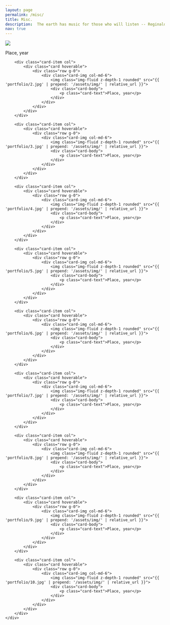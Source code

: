 ```yaml
---
layout: page
permalink: /misc/
title: Misc.
description:  The earth has music for those who will listen -- Reginald Holmes
nav: true
---
```

<div class="container">
	<div class="row row-cols-2">	  
		<div class="card-item col">
			<div class="card hoverable">
				<div class="row g-0">
					<div class="card-img col-md-6">
						<img class="img-fluid z-depth-1 rounded" src="{{ 'portfolio/1.jpg' | prepend: '/assets/img/' | relative_url }}">
						<div class="card-body">
							<p class="card-text">Place, year</p>
						</div>
					</div>
				</div>
			</div>
		</div>
		
		<div class="card-item col">
			<div class="card hoverable">
				<div class="row g-0">
					<div class="card-img col-md-6">
						<img class="img-fluid z-depth-1 rounded" src="{{ 'portfolio/2.jpg' | prepend: '/assets/img/' | relative_url }}">
						<div class="card-body">
							<p class="card-text">Place, year</p>
						</div>
					</div>
				</div>
			</div>
		</div>
		
		<div class="card-item col">
			<div class="card hoverable">
				<div class="row g-0">
					<div class="card-img col-md-6">
						<img class="img-fluid z-depth-1 rounded" src="{{ 'portfolio/3.jpg' | prepend: '/assets/img/' | relative_url }}">
						<div class="card-body">
							<p class="card-text">Place, year</p>
						</div>
					</div>
				</div>
			</div>
		</div>
		
		<div class="card-item col">
			<div class="card hoverable">
				<div class="row g-0">
					<div class="card-img col-md-6">
						<img class="img-fluid z-depth-1 rounded" src="{{ 'portfolio/4.jpg' | prepend: '/assets/img/' | relative_url }}">
						<div class="card-body">
							<p class="card-text">Place, year</p>
						</div>
					</div>
				</div>
			</div>
		</div>
		
		<div class="card-item col">
			<div class="card hoverable">
				<div class="row g-0">
					<div class="card-img col-md-6">
						<img class="img-fluid z-depth-1 rounded" src="{{ 'portfolio/5.jpg' | prepend: '/assets/img/' | relative_url }}">
						<div class="card-body">
							<p class="card-text">Place, year</p>
						</div>
					</div>
				</div>
			</div>
		</div>
		
		<div class="card-item col">
			<div class="card hoverable">
				<div class="row g-0">
					<div class="card-img col-md-6">
						<img class="img-fluid z-depth-1 rounded" src="{{ 'portfolio/6.jpg' | prepend: '/assets/img/' | relative_url }}">
						<div class="card-body">
							<p class="card-text">Place, year</p>
						</div>
					</div>
				</div>
			</div>
		</div>
		
		<div class="card-item col">
			<div class="card hoverable">
				<div class="row g-0">
					<div class="card-img col-md-6">
						<img class="img-fluid z-depth-1 rounded" src="{{ 'portfolio/7.jpg' | prepend: '/assets/img/' | relative_url }}">
						<div class="card-body">
							<p class="card-text">Place, year</p>
						</div>
					</div>
				</div>
			</div>
		</div>
		
		<div class="card-item col">
			<div class="card hoverable">
				<div class="row g-0">
					<div class="card-img col-md-6">
						<img class="img-fluid z-depth-1 rounded" src="{{ 'portfolio/8.jpg' | prepend: '/assets/img/' | relative_url }}">
						<div class="card-body">
							<p class="card-text">Place, year</p>
						</div>
					</div>
				</div>
			</div>
		</div>
		
		<div class="card-item col">
			<div class="card hoverable">
				<div class="row g-0">
					<div class="card-img col-md-6">
						<img class="img-fluid z-depth-1 rounded" src="{{ 'portfolio/9.jpg' | prepend: '/assets/img/' | relative_url }}">
						<div class="card-body">
							<p class="card-text">Place, year</p>
						</div>
					</div>
				</div>
			</div>
		</div>
		
		<div class="card-item col">
			<div class="card hoverable">
				<div class="row g-0">
					<div class="card-img col-md-6">
						<img class="img-fluid z-depth-1 rounded" src="{{ 'portfolio/10.jpg' | prepend: '/assets/img/' | relative_url }}">
						<div class="card-body">
							<p class="card-text">Place, year</p>
						</div>
					</div>
				</div>
			</div>
		</div>
	</div>
</div>



	
	
      
